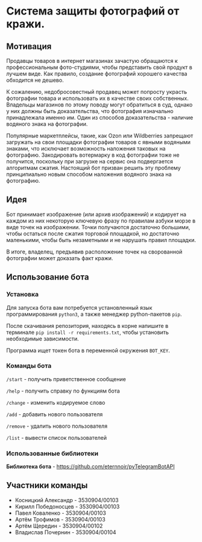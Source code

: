 # Система защиты фотографий от кражи.

## Мотивация
Продавцы товаров в интернет магазинах зачастую обращаются к профессиональным фото-студиями, чтобы представить свой продукт в лучшем виде. Как правило,
создание фотографий хорошего качества обходится не дешево.

К сожалению, недобросовестный продавец может попросту украсть фотографии товара и использовать их в качестве своих собственных. Владельцы магазинов по этому поводу могут обратиться в суд, однако у них должны быть доказательства, что фотография изначально принадлежала именно им. Один из способов доказательства - наличие водяного знака на фотографии.

Популярные маркетплейсы, такие, как Ozon или Wildberries запрещают загружать на свои площадки фотографии товаров с явными водяными знаками, что исключает возможность наложения таковых на фотографию. Закодировать вотермарку в код фотографии тоже не получится, поскольку при загрузке на сервис она подвергается алгоритмам сжатия. Настоящий бот призван решить эту проблему принципиально новым способом наложения водяного знака на фотографию.

## Идея
Бот принимает изображение (или архив изображений) и кодирует на каждом из них некоторую ключевую фразу по правилам азбуки морзе в виде точек на изображении. Точки получаются достаточно большими, чтобы остаться после сжатия торговой площадкой, но достаточно маленькими, чтобы быть незаметными и не нарушать правил площадки.

В итоге, владелец, предъявив расположение точек на сворованной фотографии может доказать факт кражи.

## Использование бота

### Установка
Для запуска бота вам потребуется установленный язык программирования ```python3```, а также менеджер python-пакетов ```pip```.

После скачивания репозитория, находясь в корне напишите в терминале ```pip install -r requirements.txt```, чтобы установить необходимые зависимости.

Программа ищет токен бота в переменной окружения ```BOT_KEY```.

### Команды бота
```/start``` - получить приветственное сообщение

```/help``` - получить справку по функциям бота

```/change``` - изменить кодируемое слово

```/add``` - добавить нового пользователя

```/remove``` - удалить нового пользователя

```/list``` - вывести список пользователей

### Использованные библиотеки
<b>Библиотека бота</b> - https://github.com/eternnoir/pyTelegramBotAPI

## Участники команды
* Косницкий Александр - 3530904/00103
* Кирилл Победоносцев - 3530904/00103
* Павел Коваленко - 3530904/00103
* Артём Трофимов - 3530904/00103
* Артём Щередин - 3530904/00102
* Владислав Почернин - 3530904/00104
